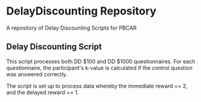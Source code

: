 # DelayDiscounting Repository

A repository of Delay Discounting Scripts for PBCAR

## Delay Discounting Script

This script processes both DD $100 and DD $1000 questionnaires. For each questionnaire, the participant's k-value is calculated if the control question was answered correctly.

The script is set up to process data whereby the immediate reward == 2, and the delayed reward == 1.

